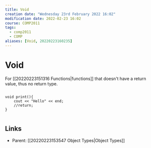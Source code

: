```yaml
---
title: Void
creation date: "Wednesday 23rd February 2022 16:02"
modification date: 2022-02-23 16:02
course: COMP2011
tags: 
  - comp2011
  - COMP
aliases: [Void, 20220223160235]
---
```


# Void

For [[20220223151316 Functions|functions]] that doesn't have a return value, thus no return type. 

```ad-example
	
void print(){
	cout << "Hello" << end; 
	//return;
}
	
```

## Links

- Parent: [[20220223153547 Object Types|Object Types]]
